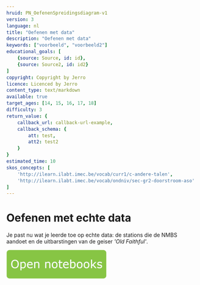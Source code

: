 ```yaml
---
hruid: PN_OefenenSpreidingsdiagram-v1
version: 3
language: nl
title: "Oefenen met data"
description: "Oefenen met data"
keywords: ["voorbeeld", "voorbeeld2"]
educational_goals: [
    {source: Source, id: id}, 
    {source: Source2, id: id2}
]
copyright: Copyright by Jerro
licence: Licenced by Jerro
content_type: text/markdown
available: true
target_ages: [14, 15, 16, 17, 18]
difficulty: 3
return_value: {
    callback_url: callback-url-example,
    callback_schema: {
        att: test,
        att2: test2
    }
}
estimated_time: 10
skos_concepts: [
    'http://ilearn.ilabt.imec.be/vocab/curr1/c-andere-talen', 
    'http://ilearn.ilabt.imec.be/vocab/ondniv/sec-gr2-doorstroom-aso'
]
---
```

# Oefenen met echte data
Je past nu wat je leerde toe op echte data: de stations die de NMBS aandoet en de uitbarstingen van de geiser *'Old Faithful'*.

[![](embed/Knop.png "Knop")](https://kiks.ilabt.imec.be/jupyterhub/?id=0203 "Notebooks Oefenen met Data")
